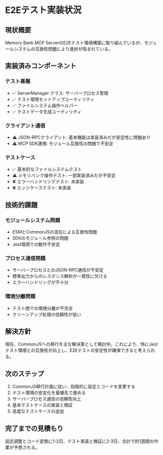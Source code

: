 # E2Eテスト実装状況

## 現状概要
Memory Bank MCP ServerのE2Eテスト環境構築に取り組んでいるが、モジュールシステムの互換性問題により進捗が阻まれている。

## 実装済みコンポーネント

### テスト基盤
- ✅ ServerManager クラス: サーバープロセス管理
- ✅ テスト環境セットアップユーティリティ
- ✅ ファイルシステム操作ヘルパー
- ✅ テストデータ生成ユーティリティ

### クライアント通信
- ⚠️ JSON-RPCクライアント: 基本機能は実装済みだが安定性に問題あり
- ⚠️ MCP SDK連携: モジュール互換性の問題で不安定

### テストケース
- ✅ 基本的なファイルシステムテスト
- ⚠️ メモリバンク操作テスト: 一部実装済みだが不安定
- ❌ エラーハンドリングテスト: 未実装
- ❌ エッジケーステスト: 未実装

## 技術的課題

### モジュールシステム問題
- ESMとCommonJSの混在による互換性問題
- SDKのモジュール参照の問題
- Jest環境での動作不安定

### プロセス通信問題
- サーバープロセスとのJSON-RPC通信が不安定
- 標準出力からのレスポンス解析が一貫性に欠ける
- エラーハンドリングが不十分

### 環境分離問題
- テスト間での環境分離が不完全
- クリーンアップ処理の信頼性が低い

## 解決方針

現在、CommonJSへの移行を主な解決策として検討中。これにより、特にJestテスト環境との互換性が向上し、E2Eテストの安定性が確保できると考えられる。

## 次のステップ

1. CommonJS移行計画に従い、段階的に設定とコードを変更する
2. テスト環境の安定化を最優先で進める
3. サーバープロセス通信の信頼性向上
4. 基本テストケースの実装と検証
5. 高度なテストケースの追加

## 完了までの見積もり
設定調整とコード変換に1-2日、テスト実装と検証に2-3日、合計で約1週間の作業が予想される。
